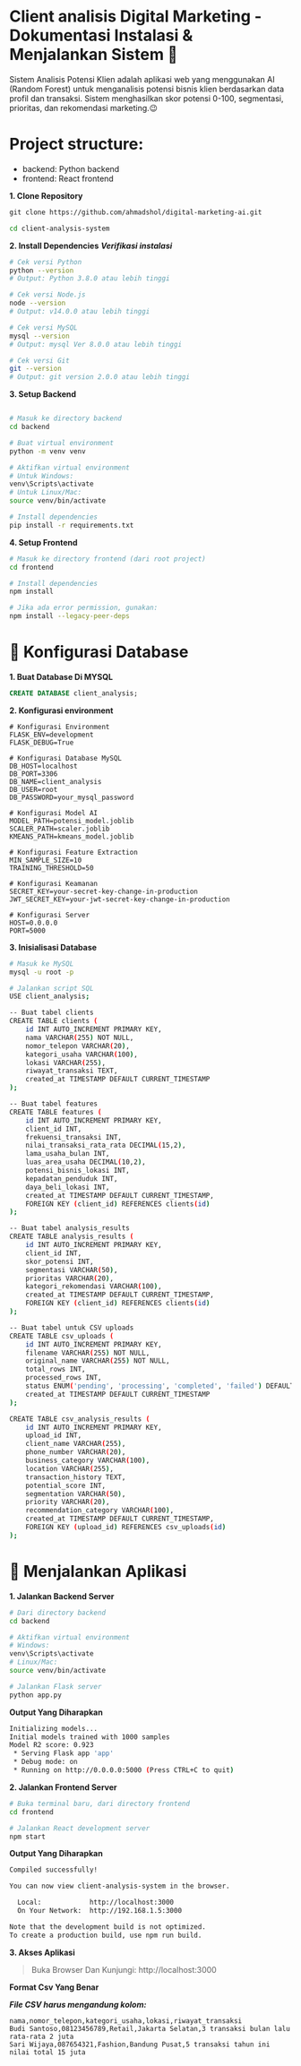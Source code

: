 # Client analisis Digital Marketing - Dokumentasi Instalasi & Menjalankan Sistem 🙌
Sistem Analisis Potensi Klien adalah aplikasi web yang menggunakan AI (Random Forest) untuk menganalisis potensi bisnis klien berdasarkan data profil dan transaksi. Sistem menghasilkan skor potensi 0-100, segmentasi, prioritas, dan rekomendasi marketing.😉


# Project structure:

- backend: Python backend
- frontend: React frontend
  
 **1. Clone Repository**

```bash
git clone https://github.com/ahmadshol/digital-marketing-ai.git

cd client-analysis-system
```

**2. Install Dependencies**
***Verifikasi instalasi***

```bash
# Cek versi Python
python --version
# Output: Python 3.8.0 atau lebih tinggi

# Cek versi Node.js
node --version
# Output: v14.0.0 atau lebih tinggi

# Cek versi MySQL
mysql --version
# Output: mysql Ver 8.0.0 atau lebih tinggi

# Cek versi Git
git --version
# Output: git version 2.0.0 atau lebih tinggi
```

**3. Setup Backend**
```bash

# Masuk ke directory backend
cd backend

# Buat virtual environment
python -m venv venv

# Aktifkan virtual environment
# Untuk Windows:
venv\Scripts\activate
# Untuk Linux/Mac:
source venv/bin/activate

# Install dependencies
pip install -r requirements.txt

```

**4. Setup Frontend**

```bash
# Masuk ke directory frontend (dari root project)
cd frontend

# Install dependencies
npm install

# Jika ada error permission, gunakan:
npm install --legacy-peer-deps
```

# 📃 Konfigurasi Database

**1. Buat Database Di MYSQL**

```sql
CREATE DATABASE client_analysis;
```

**2. Konfigurasi environment**

```env
# Konfigurasi Environment
FLASK_ENV=development
FLASK_DEBUG=True

# Konfigurasi Database MySQL
DB_HOST=localhost
DB_PORT=3306
DB_NAME=client_analysis
DB_USER=root
DB_PASSWORD=your_mysql_password

# Konfigurasi Model AI
MODEL_PATH=potensi_model.joblib
SCALER_PATH=scaler.joblib
KMEANS_PATH=kmeans_model.joblib

# Konfigurasi Feature Extraction
MIN_SAMPLE_SIZE=10
TRAINING_THRESHOLD=50

# Konfigurasi Keamanan
SECRET_KEY=your-secret-key-change-in-production
JWT_SECRET_KEY=your-jwt-secret-key-change-in-production

# Konfigurasi Server
HOST=0.0.0.0
PORT=5000
```

**3. Inisialisasi Database**

```bash
# Masuk ke MySQL
mysql -u root -p

# Jalankan script SQL
USE client_analysis;

-- Buat tabel clients
CREATE TABLE clients (
    id INT AUTO_INCREMENT PRIMARY KEY,
    nama VARCHAR(255) NOT NULL,
    nomor_telepon VARCHAR(20),
    kategori_usaha VARCHAR(100),
    lokasi VARCHAR(255),
    riwayat_transaksi TEXT,
    created_at TIMESTAMP DEFAULT CURRENT_TIMESTAMP
);

-- Buat tabel features
CREATE TABLE features (
    id INT AUTO_INCREMENT PRIMARY KEY,
    client_id INT,
    frekuensi_transaksi INT,
    nilai_transaksi_rata_rata DECIMAL(15,2),
    lama_usaha_bulan INT,
    luas_area_usaha DECIMAL(10,2),
    potensi_bisnis_lokasi INT,
    kepadatan_penduduk INT,
    daya_beli_lokasi INT,
    created_at TIMESTAMP DEFAULT CURRENT_TIMESTAMP,
    FOREIGN KEY (client_id) REFERENCES clients(id)
);

-- Buat tabel analysis_results
CREATE TABLE analysis_results (
    id INT AUTO_INCREMENT PRIMARY KEY,
    client_id INT,
    skor_potensi INT,
    segmentasi VARCHAR(50),
    prioritas VARCHAR(20),
    kategori_rekomendasi VARCHAR(100),
    created_at TIMESTAMP DEFAULT CURRENT_TIMESTAMP,
    FOREIGN KEY (client_id) REFERENCES clients(id)
);

-- Buat tabel untuk CSV uploads
CREATE TABLE csv_uploads (
    id INT AUTO_INCREMENT PRIMARY KEY,
    filename VARCHAR(255) NOT NULL,
    original_name VARCHAR(255) NOT NULL,
    total_rows INT,
    processed_rows INT,
    status ENUM('pending', 'processing', 'completed', 'failed') DEFAULT 'pending',
    created_at TIMESTAMP DEFAULT CURRENT_TIMESTAMP
);

CREATE TABLE csv_analysis_results (
    id INT AUTO_INCREMENT PRIMARY KEY,
    upload_id INT,
    client_name VARCHAR(255),
    phone_number VARCHAR(20),
    business_category VARCHAR(100),
    location VARCHAR(255),
    transaction_history TEXT,
    potential_score INT,
    segmentation VARCHAR(50),
    priority VARCHAR(20),
    recommendation_category VARCHAR(100),
    created_at TIMESTAMP DEFAULT CURRENT_TIMESTAMP,
    FOREIGN KEY (upload_id) REFERENCES csv_uploads(id)
);

```

# 🚀 Menjalankan Aplikasi

**1. Jalankan Backend Server**

```bash
# Dari directory backend
cd backend

# Aktifkan virtual environment
# Windows:
venv\Scripts\activate
# Linux/Mac:
source venv/bin/activate

# Jalankan Flask server
python app.py
```

**Output Yang Diharapkan**

```bash
Initializing models...
Initial models trained with 1000 samples
Model R2 score: 0.923
 * Serving Flask app 'app'
 * Debug mode: on
 * Running on http://0.0.0.0:5000 (Press CTRL+C to quit)
```

**2. Jalankan Frontend Server**

```bash
# Buka terminal baru, dari directory frontend
cd frontend

# Jalankan React development server
npm start
```

**Output Yang Diharapkan**

```bash
Compiled successfully!

You can now view client-analysis-system in the browser.

  Local:            http://localhost:3000
  On Your Network:  http://192.168.1.5:3000

Note that the development build is not optimized.
To create a production build, use npm run build.
```

**3. Akses Aplikasi**

> Buka Browser Dan Kunjungi: http://localhost:3000

**Format Csv Yang Benar**

***File CSV harus mengandung kolom:***

```csv
nama,nomor_telepon,kategori_usaha,lokasi,riwayat_transaksi
Budi Santoso,08123456789,Retail,Jakarta Selatan,3 transaksi bulan lalu rata-rata 2 juta
Sari Wijaya,087654321,Fashion,Bandung Pusat,5 transaksi tahun ini nilai total 15 juta
```

